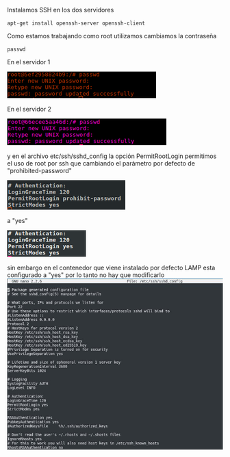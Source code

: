 Instalamos SSH en los dos servidores
~~~
apt-get install openssh-server openssh-client
~~~

Como estamos trabajando como root utilizamos cambiamos la contraseña 
~~~
passwd
~~~
En el servidor 1

![img](./imágenes/1.png)

En el servidor 2

![img](./imágenes/2.png)



y en el archivo etc/ssh/sshd_config la opción PermitRootLogin 
 permitimos el uso de root por ssh que cambiando el parámetro por defecto de "prohibited-password" 
 
![img](./imágenes/3.png)

a "yes"

![img](./imágenes/4.png)

sin embargo en el contenedor que viene instalado por defecto LAMP esta configurado a "yes" por lo tanto no hay que modificarlo 
![img](./imágenes/5.jpg)
